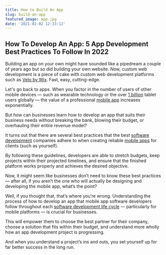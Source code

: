 ```yaml
---
title: How to Build An App
slug: build-an-app
featured_image: app.jpg
date: '2021-02-02 12:33:12'
---
```



## How To Develop An App: 5 App Development Best Practices To Follow In 2022

Building an app on your own might have sounded like a pipedream a couple of years ago but so did building your own website. Now, custom web development is a piece of cake with custom web development platforms such as [Velo by Wix](https://www.designrush.com/trends/velo-wix-future-of-web-development). Fast, easy, cutting-edge.

Let's go back to apps. When you factor in the number of users of other mobile devices — such as wearable technology or the over [1 billion](https://www.thinslices.com/blog/smartphone-statistics-tablet-usage-patterns) tablet users globally — the value of a professional [mobile app](https://www.designrush.com/trends/app-development-process) increases exponentially.

But how can businesses learn how to develop an app that suits their business needs without breaking the bank, blowing their budget, or overhauling their entire revenue model?

It turns out that there are several best practices that the best [software development](https://www.designrush.com/agency/software-development/new-york) companies adhere to when creating reliable [mobile apps](https://www.designrush.com/trends/top-most-downloaded-mobile-apps) for clients (such as yourself).

By following these guidelines, developers are able to stretch budgets, keep projects within their projected timelines, and ensure that the finished platform works properly and achieves the desired objective.

Now, it might seem like businesses don’t need to know these best practices — after all, if you aren’t the one who will actually be designing and developing the mobile app, what’s the point?

Well, if you thought that, that’s where you’re wrong. Understanding the process of how to develop an app that mobile app software developers follow throughout each [software development life cycle](https://www.designrush.com/trends/software-development-life-cycle-complete-checklist) — particularly for mobile platforms — is crucial for businesses.

This will empower them to choose the best partner for their company, choose a solution that fits within their budget, and understand more wholly how an app development project is progressing.

And when you understand a project’s ins and outs, you set yourself up for far better success in the long run.